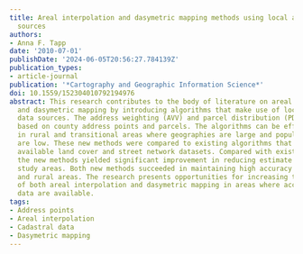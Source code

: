 ```yaml
---
title: Areal interpolation and dasymetric mapping methods using local ancillary data
  sources
authors:
- Anna F. Tapp
date: '2010-07-01'
publishDate: '2024-06-05T20:56:27.784139Z'
publication_types:
- article-journal
publication: '*Cartography and Geographic Information Science*'
doi: 10.1559/152304010792194976
abstract: This research contributes to the body of literature on areal interpolation
  and dasymetric mapping by introducing algorithms that make use of local ancillary
  data sources. The address weighting (AVV) and parcel distribution (PD) methods are
  based on county address points and parcels. The algorithms can be effectively applied
  in rural and transitional areas where geographies are large and population counts
  are low. These new methods were compared to existing algorithms that use nationally
  available land cover and street network datasets. Compared with existing methods,
  the new methods yielded significant improvement in reducing estimate error for the
  study areas. Both new methods succeeded in maintaining high accuracy in both urban
  and rural areas. The research presents opportunities for increasing the accuracy
  of both areal interpolation and dasymetric mapping in areas where accurate local
  data are available.
tags:
- Address points
- Areal interpolation
- Cadastral data
- Dasymetric mapping
---
```


